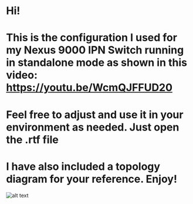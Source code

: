 # Hi! 
# This is the configuration I used for my Nexus 9000 IPN Switch running in standalone mode as shown in this video: https://youtu.be/WcmQJFFUD20
# Feel free to adjust and use it in your environment as needed. Just open the .rtf file
# I have also included a topology diagram for your reference. Enjoy!

![alt text](https://github.com/carlosteclas/Multipod/blob/Topology.png?raw=true)
